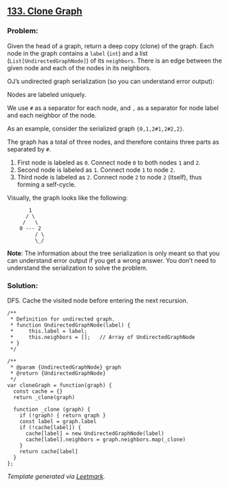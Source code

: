 [133. Clone Graph](https://leetcode.com/problems/clone-graph/description/)
--------------------------------------------------------------------------

### Problem:

Given the head of a graph, return a deep copy (clone) of the graph. Each node in the graph contains a `label` (`int`) and a list (`List[UndirectedGraphNode]`) of its `neighbors`. There is an edge between the given node and each of the nodes in its neighbors.

OJ’s undirected graph serialization (so you can understand error output):

Nodes are labeled uniquely.

We use `#` as a separator for each node, and `,` as a separator for node label and each neighbor of the node.

As an example, consider the serialized graph `{0,1,2#1,2#2,2}`.

The graph has a total of three nodes, and therefore contains three parts as separated by `#`.

1.  First node is labeled as `0`. Connect node `0` to both nodes `1` and `2`.
2.  Second node is labeled as `1`. Connect node `1` to node `2`.
3.  Third node is labeled as `2`. Connect node `2` to node `2` (itself), thus forming a self-cycle.

Visually, the graph looks like the following:

           1
          / \
         /   \
        0 --- 2
             / \
             \_/

**Note**: The information about the tree serialization is only meant so that you can understand error output if you get a wrong answer. You don’t need to understand the serialization to solve the problem.

### Solution:

DFS. Cache the visited node before entering the next recursion.

    /**
     * Definition for undirected graph.
     * function UndirectedGraphNode(label) {
     *     this.label = label;
     *     this.neighbors = [];   // Array of UndirectedGraphNode
     * }
     */

    /**
     * @param {UndirectedGraphNode} graph
     * @return {UndirectedGraphNode}
     */
    var cloneGraph = function(graph) {
      const cache = {}
      return _clone(graph)

      function _clone (graph) {
        if (!graph) { return graph }
        const label = graph.label
        if (!cache[label]) {
          cache[label] = new UndirectedGraphNode(label)
          cache[label].neighbors = graph.neighbors.map(_clone)
        }
        return cache[label]
      }
    };

*Template generated via [Leetmark](https://github.com/crimx/crx-leetmark).*
